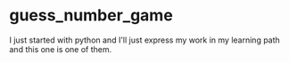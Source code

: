 # guess_number_game
 I just started with python and I'll just express my work in my learning path and this one is one of them.
